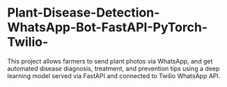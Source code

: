 # Plant-Disease-Detection-WhatsApp-Bot-FastAPI-PyTorch-Twilio-
This project allows farmers to send plant photos via WhatsApp, and get automated disease diagnosis, treatment, and prevention tips using a deep learning model served via FastAPI and connected to Twilio WhatsApp API. 
